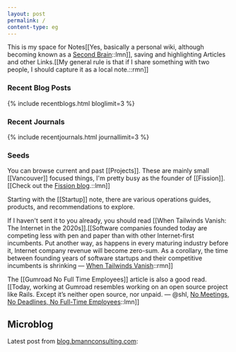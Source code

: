```yaml
---
layout: post
permalink: /
content-type: eg
---
```

This is my space for Notes[[Yes, basically a personal wiki, although becoming known as a <a href="../secondbrain/">Second Brain</a>::lmn]], saving and highlighting Articles and other Links.[[My general rule is that if I share something with two people, I should capture it as a local note.::rmn]]

### Recent Blog Posts
{% include recentblogs.html bloglimit=3 %}

### Recent Journals
{% include recentjournals.html journallimit=3 %}

### Seeds

You can browse current and past [[Projects]]. These are mainly small [[Vancouver]] focused things, I'm pretty busy as the founder of [[Fission]].[[Check out the <a href='https://blog.fission.codes'>Fission blog</a>.::lmn]]

Starting with the [[Startup]] note, there are various operations guides, products, and recommendations to explore.

If I haven't sent it to you already, you should read [[When Tailwinds Vanish: The Internet in the 2020s]].[[Software companies founded today are competing less with pen and paper than with other Internet-first incumbents. Put another way, as happens in every maturing industry before it, Internet company revenue will become zero-sum. As a corollary, the time between founding years of software startups and their competitive incumbents is shrinking — <a href='https://luttig.substack.com/p/when-tailwinds-vanish'>When Tailwinds Vanish</a>::rmn]]

The [[Gumroad No Full Time Employees]] article is also a good read.[[Today, working at Gumroad resembles working on an open source project like Rails. Except it’s neither open source, nor unpaid. — @shl, <a href='https://sahillavingia.com/work'>No Meetings, No Deadlines, No Full-Time Employees</a>::lmn]]

## Microblog

<div id="mblatest">
<p>Latest post from <a href="https://blog.bmannconsulting.com">blog.bmannconsulting.com</a>:</p>
<blockquote style="background-color: #FFC3B7">
<script type="text/javascript" src="https://micro.blog/sidebar.js?username=boris&count=1"></script>
</blockquote>
</div>